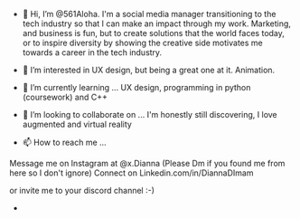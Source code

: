- 👋 Hi, I’m @561Aloha.
I'm a social media manager transitioning to the tech industry so that I can make an impact through my work. 
Marketing, and business is fun, but to create solutions that the world faces today, or to inspire diversity
by showing the creative side motivates me towards a career in the tech industry. 


- 👀 I’m interested in UX design, but being a great one at it. Animation.
- 🌱 I’m currently learning ... UX design, programming in python (coursework) and C++
- 💞️ I’m looking to collaborate on ... I'm honestly still discovering, I love augmented and virtual reality
- 📫 How to reach me ...

Message me on Instagram at @x.Dianna (Please Dm if you found me from here so I don't ignore)
Connect on Linkedin.com/in/DiannaDImam

or invite me to your discord channel :-)
<!---
561Aloha/561Aloha is a ✨ special ✨ repository because its `README.md` (this file) appears on your GitHub profile.
You can click the Preview link to take a look at your changes.
--->
- 
